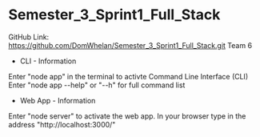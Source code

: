 # Semester_3_Sprint1_Full_Stack

GitHub Link: https://github.com/DomWhelan/Semester_3_Sprint1_Full_Stack.git
Team 6

- CLI - Information

Enter "node app" in the terminal to activte Command Line Interface (CLI)
Enter "node app --help" or "--h" for full command list

- Web App - Information

Enter "node server" to activate the web app.
In your browser type in the address "http://localhost:3000/"
